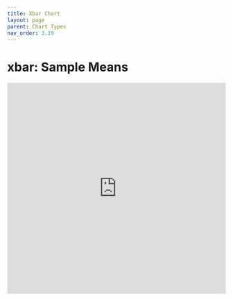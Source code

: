 ```yaml
---
title: Xbar Chart
layout: page
parent: Chart Types
nav_order: 3.19
---
```


# xbar: Sample Means

<iframe title="SPCVisualExamplesTesting" width="100%" height="486" src="https://app.powerbi.com/view?r=eyJrIjoiYjg0ZmZlYzQtM2MyMC00NDg0LWIwMWQtOThjNTE2ZjJhOGQ5IiwidCI6IjIzMjA0YzgxLTVlNzYtNDE0ZS04Y2M1LTYzMWI0ODc0ZTIwOCJ9&pageName=ReportSectionb88d4577ec6baff7a92c" frameborder="0" allowFullScreen="true"></iframe>

